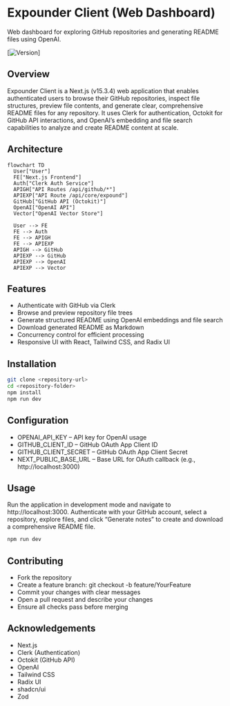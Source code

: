 # Expounder Client (Web Dashboard)  

Web dashboard for exploring GitHub repositories and generating README files using OpenAI. 

 [![Version](https://img.shields.io/badge/version-0.1.0-blue.svg)] 

## Overview

Expounder Client is a Next.js (v15.3.4) web application that enables authenticated users to browse their GitHub repositories, inspect file structures, preview file contents, and generate clear, comprehensive README files for any repository. It uses Clerk for authentication, Octokit for GitHub API interactions, and OpenAI’s embedding and file search capabilities to analyze and create README content at scale.  

## Architecture

```mermaid
flowchart TD
  User["User"]
  FE["Next.js Frontend"]
  Auth["Clerk Auth Service"]
  APIGH["API Routes /api/github/*"]
  APIEXP["API Route /api/core/expound"]
  GitHub["GitHub API (Octokit)"]
  OpenAI["OpenAI API"]
  Vector["OpenAI Vector Store"]

  User --> FE
  FE --> Auth
  FE --> APIGH
  FE --> APIEXP
  APIGH --> GitHub
  APIEXP --> GitHub
  APIEXP --> OpenAI
  APIEXP --> Vector
```

## Features

- Authenticate with GitHub via Clerk
- Browse and preview repository file trees
- Generate structured README using OpenAI embeddings and file search
- Download generated README as Markdown
- Concurrency control for efficient processing
- Responsive UI with React, Tailwind CSS, and Radix UI

## Installation

```bash
git clone <repository-url>
cd <repository-folder>
npm install
npm run dev
```

## Configuration

- OPENAI_API_KEY – API key for OpenAI usage
- GITHUB_CLIENT_ID – GitHub OAuth App Client ID
- GITHUB_CLIENT_SECRET – GitHub OAuth App Client Secret
- NEXT_PUBLIC_BASE_URL – Base URL for OAuth callback (e.g., http://localhost:3000)

## Usage

Run the application in development mode and navigate to http://localhost:3000. Authenticate with your GitHub account, select a repository, explore files, and click “Generate notes” to create and download a comprehensive README file. 

```bash
npm run dev
```

## Contributing

- Fork the repository
- Create a feature branch: git checkout -b feature/YourFeature
- Commit your changes with clear messages
- Open a pull request and describe your changes
- Ensure all checks pass before merging

## Acknowledgements

- Next.js
- Clerk (Authentication)
- Octokit (GitHub API)
- OpenAI
- Tailwind CSS
- Radix UI
- shadcn/ui
- Zod
